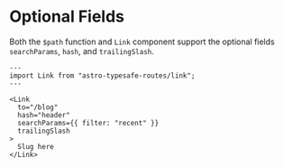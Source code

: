 # Optional Fields

Both the `$path` function and `Link` component support the optional fields `searchParams`, `hash`, and `trailingSlash`.

```tsx
---
import Link from "astro-typesafe-routes/link";
---

<Link
  to="/blog"
  hash="header"
  searchParams={{ filter: "recent" }}
  trailingSlash
>
  Slug here
</Link>
```
